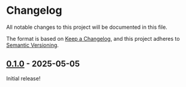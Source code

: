 # Changelog

All notable changes to this project will be documented in this file.

The format is based on [Keep a Changelog](https://keepachangelog.com/en/1.0.0/), and
this project adheres to [Semantic Versioning](https://semver.org/spec/v2.0.0.html).

## [0.1.0](https://github.com/tonywu6/ferrosaur/releases/tag/ferrosaur-v0.1.0) - 2025-05-05

Initial release!
